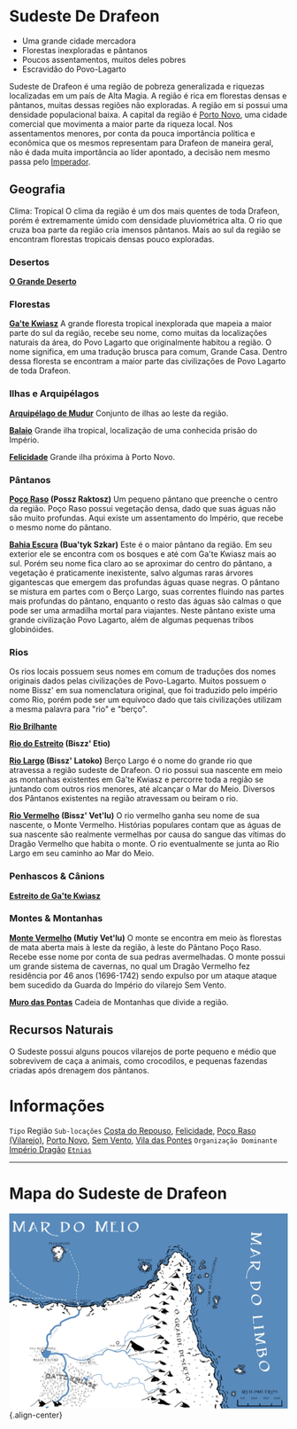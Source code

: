 <!-- TITLE: Sudeste De Drafeon -->
<!-- SUBTITLE: Lar dos pântanos do Povo-Lagarto -->

# Sudeste De Drafeon
* Uma grande cidade mercadora
* Florestas inexploradas e pântanos
* Poucos assentamentos, muitos deles pobres
* Escravidão do Povo-Lagarto

Sudeste de Drafeon é uma região de pobreza generalizada e riquezas localizadas em um país de Alta Magia. A região é rica em florestas densas e pântanos, muitas dessas regiões não exploradas. A região em si possui uma densidade populacional baixa. A capital da região é [Porto Novo](), uma cidade comercial que movimenta a maior parte da riqueza local. Nos assentamentos menores, por conta da pouca importância política e econômica que os mesmos representam para Drafeon de maneira geral, não é dada muita importância ao líder apontado, a decisão nem mesmo passa pelo [Imperador](http://localhost/rankings-e-titulos/imperador-dragao#imperador-dragao).

## Geografia
Clima: Tropical O clima da região é um dos mais quentes de toda Drafeon, porém é extremamente úmido com densidade pluviométrica alta. O rio que cruza boa parte da região cria imensos pântanos. Mais ao sul da região se encontram florestas tropicais densas pouco exploradas. 

### Desertos
**[O Grande Deserto](http://localhost/lugares/plano-material/drafeon/sudeste-de-drafeon/o-grande-deserto#o-grande-deserto)**

### Florestas
**[Ga'te Kwiasz](http://localhost/lugares/plano-material/drafeon/sudeste-de-drafeon/gate-kwiasz#gate-kwiasz)**
A grande floresta tropical inexplorada que mapeia a maior parte do sul da região, recebe seu nome, como muitas da localizações naturais da área, do Povo Lagarto que originalmente habitou a região. O nome significa, em uma tradução brusca para comum, Grande Casa. Dentro dessa floresta se encontram a maior parte das civilizações de Povo Lagarto de toda Drafeon. 

### Ilhas e Arquipélagos
**[Arquipélago de Mudur](http://localhost/lugares/plano-material/drafeon/sudeste-de-drafeon/arquipelago-de-mudur#arquipelago-de-mudur)**
Conjunto de ilhas ao leste da região.

**[Balaio](http://localhost/lugares/plano-material/drafeon/sudeste-de-drafeon/balaio#balaio)**
Grande ilha tropical, localização de uma conhecida prisão do Império.

**[Felicidade](http://localhost/lugares/plano-material/drafeon/sudeste-de-drafeon/felicidade#felicidade)**
Grande ilha próxima à Porto Novo.

### Pântanos
**[Poço Raso](http://localhost/lugares/plano-material/drafeon/sudeste-de-drafeon/poco-raso-pantano#poco-raso) (Possz Raktosz)**
Um pequeno pântano que preenche o centro da região. Poço Raso possui vegetação densa, dado que suas águas não são muito profundas. Aqui existe um assentamento do Império, que recebe o mesmo nome do pântano. 

**[Bahia Escura](http://localhost/lugares/plano-material/drafeon/sudeste-de-drafeon/bahia-escura#bahia-escura) (Bua'tyk Szkar)**
Este é o maior pântano da região. Em seu exterior ele se encontra com os bosques e até com Ga'te Kwiasz mais ao sul. Porém seu nome fica claro ao se aproximar do centro do pântano, a vegetação é praticamente inexistente, salvo algumas raras árvores gigantescas que emergem das profundas águas quase negras. O pântano se mistura em partes com o Berço Largo, suas correntes fluindo nas partes mais profundas do pântano, enquanto o resto das águas são calmas o que pode ser uma armadilha mortal para viajantes. Neste pântano existe uma grande civilização Povo Lagarto, além de algumas pequenas tribos globinóides. 

### Rios
Os rios locais possuem seus nomes em comum de traduções dos nomes originais dados pelas civilizações de Povo-Lagarto. Muitos possuem o nome Bissz' em sua nomenclatura original, que foi traduzido pelo império como Rio, porém pode ser um equívoco dado que tais civilizações utilizam a mesma palavra para "rio" e "berço".

**[Rio Brilhante](http://localhost/lugares/plano-material/drafeon/sudeste-de-drafeon/rio-brilhante#rio-brilhante)**

**[Rio do Estreito](http://localhost/lugares/plano-material/drafeon/sudeste-de-drafeon/rio-do-estreito#rio-do-estreito) (Biszz' Etio)**

**[Rio Largo](http://localhost/lugares/plano-material/drafeon/sudeste-de-drafeon/rio-largo#rio-largo) (Bissz' Latoko)**
Berço Largo é o nome do grande rio que atravessa a região sudeste de Drafeon. O rio possui sua nascente em meio as montanhas existentes em Ga'te Kwiasz e percorre toda a região se juntando com outros rios menores, até alcançar o Mar do Meio. Diversos dos Pântanos existentes na região atravessam ou beiram o rio.

**[Rio Vermelho](http://localhost/lugares/plano-material/drafeon/sudeste-de-drafeon/rio-vermelho#rio-vermelho) (Bissz' Vet'lu)**
O rio vermelho ganha seu nome de sua nascente, o Monte Vermelho. Histórias populares contam que as águas de sua nascente são realmente vermelhas por causa do sangue das vítimas do Dragão Vermelho que habita o monte. O rio eventualmente se junta ao Rio Largo em seu caminho ao Mar do Meio.

### Penhascos & Cânions
**[Estreito de Ga'te Kwiasz](http://localhost/lugares/plano-material/drafeon/sudeste-de-drafeon/estreito-de-gate-kwiasz#estreito-de-gate-kwiasz)**

### Montes & Montanhas
**[Monte Vermelho](http://localhost/lugares/plano-material/drafeon/sudeste-de-drafeon/monte-vermelho#monte-vermelho) (Mutiy Vet'lu)**
O monte se encontra em meio às florestas de mata aberta mais à leste da região, à leste do Pântano Poço Raso. Recebe esse nome por conta de sua pedras avermelhadas. O monte possui um grande sistema de cavernas, no qual um Dragão Vermelho fez residência por 46 anos (1696-1742) sendo expulso por um ataque ataque bem sucedido da Guarda do Império do vilarejo Sem Vento.

**[Muro das Pontas](http://localhost/lugares/plano-material/drafeon/sudeste-de-drafeon/muro-das-pontas#muro-das-pontas)**
Cadeia de Montanhas que divide a região.

## Recursos Naturais
O Sudeste possui alguns poucos vilarejos de porte pequeno e médio que sobrevivem de caça a animais, como crocodilos, e pequenas fazendas criadas após drenagem dos pântanos.
# Informações
`Tipo` Região
`Sub-locações` [Costa do Repouso](http://localhost/lugares/plano-material/drafeon/sudeste-de-drafeon/costa-do-repouso#costa-do-repouso), [Felicidade](http://localhost/lugares/plano-material/drafeon/sudeste-de-drafeon/felicidade#felicidade), [Poço Raso (Vilarejo)](http://localhost/lugares/plano-material/drafeon/sudeste-de-drafeon/poco-raso-vilarejo#poco-raso-vilarejo), [Porto Novo](http://localhost/lugares/plano-material/drafeon/sudeste-de-drafeon/porto-novo#porto-novo), [Sem Vento](http://localhost/lugares/plano-material/drafeon/sudeste-de-drafeon/sem-vento#sem-vento), [Vila das Pontes](http://localhost/lugares/plano-material/drafeon/sudeste-de-drafeon/vila-das-pontes#vila-das-pontes)
`Organização Dominante` [Império Dragão](http://localhost/faccoes/nacoes/imperio-dragao#imperio-dragao) 
[`Etnias`](http://localhost/lugares/plano-material/drafeon/sudeste-de-drafeon/etnias-do-sudeste-de-drafeon#etnias-do-sudeste-de-drafeon)

-----
# Mapa do Sudeste de Drafeon
![Sudeste De Drafeon 3](/uploads/mapas/sudeste-de-drafeon-3.jpg "Sudeste De Drafeon 3"){.align-center}

